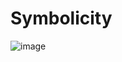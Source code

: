# Symbolicity
![image](https://user-images.githubusercontent.com/39830419/50652707-66768600-0f98-11e9-8605-664cf6591a9e.png)
